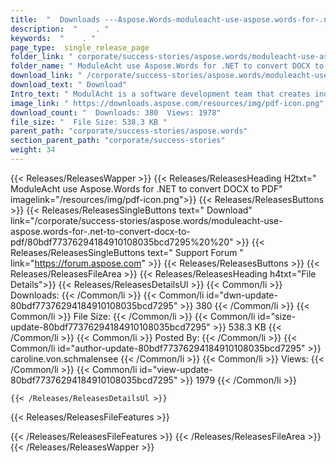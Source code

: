 ```yaml
---
title:  "  Downloads ---Aspose.Words-moduleacht-use-aspose.words-for-.net-to-convert-docx-to-pdf . " 
description:  "    . " 
keywords:  "    . " 
page_type:  single_release_page
folder_link: " corporate/success-stories/aspose.words/moduleacht-use-aspose.words-for-.net-to-convert-docx-to-pdf/"
folder_name: " ModuleAcht use Aspose.Words for .NET to convert DOCX to PDF"
download_link: " /corporate/success-stories/aspose.words/moduleacht-use-aspose.words-for-.net-to-convert-docx-to-pdf/80bdf77376294184910108035bcd7295"
download_text: " Download"
Intro_text: " ModulAcht is a software development team that creates individual software for sm..."
image_link: " https://downloads.aspose.com/resources/img/pdf-icon.png"
download_count: "  Downloads: 380  Views: 1978"
file_size: "  File Size: 538.3 KB "
parent_path: "corporate/success-stories/aspose.words"
section_parent_path: "corporate/success-stories"
weight: 34 
---
```


{{< Releases/ReleasesWapper >}}
  {{< Releases/ReleasesHeading H2txt=" ModuleAcht use Aspose.Words for .NET to convert DOCX to PDF" imagelink="/resources/img/pdf-icon.png">}}
  {{< Releases/ReleasesButtons >}}
    {{< Releases/ReleasesSingleButtons text=" Download" link="/corporate/success-stories/aspose.words/moduleacht-use-aspose.words-for-.net-to-convert-docx-to-pdf/80bdf77376294184910108035bcd7295%20%20" >}}
    {{< Releases/ReleasesSingleButtons text=" Support Forum " link="https://forum.aspose.com" >}}
  {{< Releases/ReleasesButtons >}}
  {{< Releases/ReleasesFileArea >}}
    {{< Releases/ReleasesHeading h4txt="File Details">}}
    {{< Releases/ReleasesDetailsUl >}}
            {{< Common/li  >}} Downloads: {{< /Common/li >}} 
      {{< Common/li id="dwn-update-80bdf77376294184910108035bcd7295" >}} 380 {{< /Common/li >}} 
      {{< Common/li  >}} File Size: {{< /Common/li >}} 
      {{< Common/li id="size-update-80bdf77376294184910108035bcd7295" >}} 538.3 KB {{< /Common/li >}} 
      {{< Common/li  >}} Posted By: {{< /Common/li >}} 
      {{< Common/li id="author-update-80bdf77376294184910108035bcd7295" >}} caroline.von.schmalensee {{< /Common/li >}} 
      {{< Common/li  >}} Views: {{< /Common/li >}} 
      {{< Common/li id="view-update-80bdf77376294184910108035bcd7295" >}} 1979 {{< /Common/li >}} 

    {{< /Releases/ReleasesDetailsUl >}}

  {{< Releases/ReleasesFileFeatures >}}
      
  {{< /Releases/ReleasesFileFeatures >}}
 {{< /Releases/ReleasesFileArea >}}
{{< /Releases/ReleasesWapper >}}


